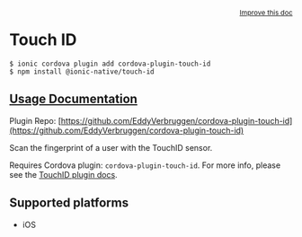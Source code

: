 <a style="float:right;font-size:12px;" href="http://github.com/ionic-team/ionic-native/edit/master/src/@ionic-native/plugins/touch-id/index.ts#L1">
  Improve this doc
</a>

# Touch ID

```
$ ionic cordova plugin add cordova-plugin-touch-id
$ npm install @ionic-native/touch-id
```

## [Usage Documentation](https://ionicframework.com/docs/native/touch-id/)

Plugin Repo: [https://github.com/EddyVerbruggen/cordova-plugin-touch-id](https://github.com/EddyVerbruggen/cordova-plugin-touch-id)

Scan the fingerprint of a user with the TouchID sensor.

Requires Cordova plugin: `cordova-plugin-touch-id`. For more info, please see the [TouchID plugin docs](https://github.com/EddyVerbruggen/cordova-plugin-touch-id).

## Supported platforms

- iOS
  


